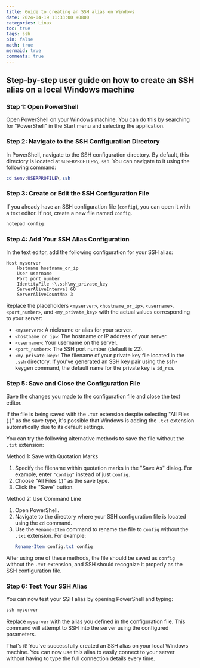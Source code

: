 ```yaml
---
title: Guide to creating an SSH alias on Windows
date: 2024-04-19 11:33:00 +0800
categories: Linux
toc: true
tags: ssh
pin: false
math: true
mermaid: true
comments: true
---
```


## Step-by-step user guide on how to create an SSH alias on a local Windows machine

### Step 1: Open PowerShell

Open PowerShell on your Windows machine. You can do this by searching for "PowerShell" in the Start menu and selecting the application.

### Step 2: Navigate to the SSH Configuration Directory

In PowerShell, navigate to the SSH configuration directory. By default, this directory is located at `%USERPROFILE%\.ssh`. You can navigate to it using the following command:

```powershell
cd $env:USERPROFILE\.ssh
```

### Step 3: Create or Edit the SSH Configuration File

If you already have an SSH configuration file (`config`), you can open it with a text editor. If not, create a new file named `config`.

```powershell
notepad config
```

### Step 4: Add Your SSH Alias Configuration

In the text editor, add the following configuration for your SSH alias:

```plaintext
Host myserver
    Hostname hostname_or_ip
    User username
    Port port_number
    IdentityFile ~\.ssh\my_private_key
    ServerAliveInterval 60
    ServerAliveCountMax 3
```

Replace the placeholders `<myserver>`, `<hostname_or_ip>`, `<username>`, `<port_number>`, and `<my_private_key>` with the actual values corresponding to your server:

- `<myserver>`: A nickname or alias for your server.
- `<hostname_or_ip>`: The hostname or IP address of your server.
- `<username>`: Your username on the server.
- `<port_number>`: The SSH port number (default is 22).
- `<my_private_key>`: The filename of your private key file located in the `.ssh` directory. If you've generated an SSH key pair using the ssh-keygen command, the default name for the private key is `id_rsa`.

### Step 5: Save and Close the Configuration File

Save the changes you made to the configuration file and close the text editor.

If the file is being saved with the `.txt` extension despite selecting "All Files (*.*)" as the save type, it's possible that Windows is adding the `.txt` extension automatically due to its default settings.

You can try the following alternative methods to save the file without the `.txt` extension:

Method 1: Save with Quotation Marks

1. Specify the filename within quotation marks in the "Save As" dialog. For example, enter `"config"` instead of just `config`.
2. Choose "All Files (*.*)" as the save type.
3. Click the "Save" button.

Method 2: Use Command Line

1. Open PowerShell.
2. Navigate to the directory where your SSH configuration file is located using the `cd` command.
3. Use the `Rename-Item` command to rename the file to `config` without the `.txt` extension. For example:
   ```powershell
   Rename-Item config.txt config
   ```

After using one of these methods, the file should be saved as `config` without the `.txt` extension, and SSH should recognize it properly as the SSH configuration file.


### Step 6: Test Your SSH Alias

You can now test your SSH alias by opening PowerShell and typing:

```powershell
ssh myserver
```

Replace `myserver` with the alias you defined in the configuration file. This command will attempt to SSH into the server using the configured parameters.

That's it! You've successfully created an SSH alias on your local Windows machine. You can now use this alias to easily connect to your server without having to type the full connection details every time.
